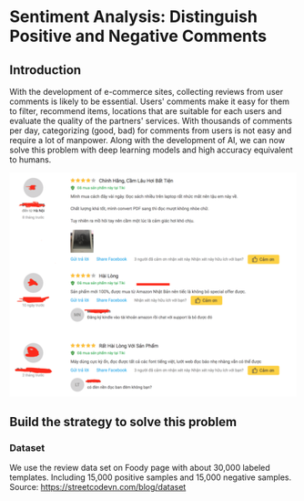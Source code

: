 # Sentiment Analysis: Distinguish Positive and Negative Comments

## Introduction
With the development of e-commerce sites, collecting reviews from user comments is likely to be essential. Users' comments make it easy for them to filter, recommend items, locations that are suitable for each users and evaluate the quality of the partners' services. With thousands of comments per day, categorizing (good, bad) for comments from users is not easy and require a lot of manpower. Along with the development of AI, we can now solve this problem with deep learning models and high accuracy equivalent to humans.

![alt text](https://github.com/andyngo95/SA_Positive_Negative_Comments/blob/master/Images/comments.png)

## Build the strategy to solve this problem

### Dataset
We use the review data set on Foody page with about 30,000 labeled templates. Including 15,000 positive samples and 15,000 negative samples. Source: https://streetcodevn.com/blog/dataset
